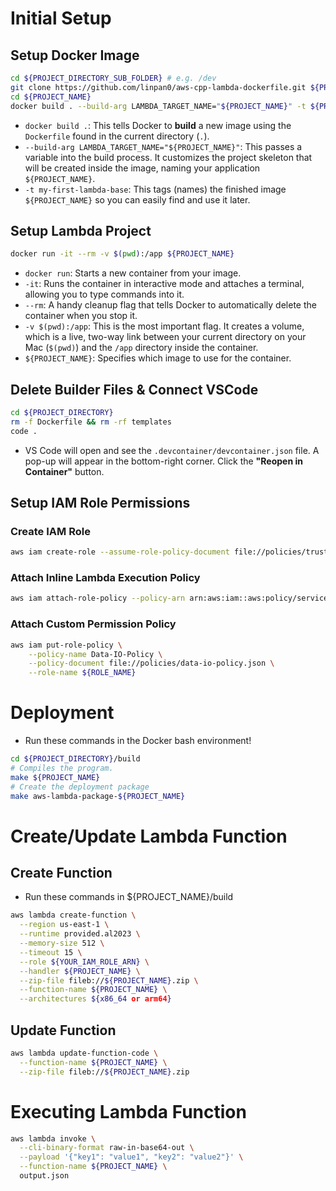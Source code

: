 # Initial Setup

## Setup Docker Image

```bash
cd ${PROJECT_DIRECTORY_SUB_FOLDER} # e.g. /dev
git clone https://github.com/linpan0/aws-cpp-lambda-dockerfile.git ${PROJECT_NAME} && rm -rf ${PROJECT_NAME}/.git
cd ${PROJECT_NAME}
docker build . --build-arg LAMBDA_TARGET_NAME="${PROJECT_NAME}" -t ${PROJECT_NAME}
```

- `docker build .`: This tells Docker to **build** a new image using the `Dockerfile` found in the current directory (`.`).
- `--build-arg LAMBDA_TARGET_NAME="${PROJECT_NAME}"`: This passes a variable into the build process. It customizes the project skeleton that will be created inside the image, naming your application `${PROJECT_NAME}`.
- `-t my-first-lambda-base`: This tags (names) the finished image `${PROJECT_NAME}` so you can easily find and use it later.

## Setup Lambda Project

```bash
docker run -it --rm -v $(pwd):/app ${PROJECT_NAME}
```

- `docker run`: Starts a new container from your image.
- `-it`: Runs the container in interactive mode and attaches a terminal, allowing you to type commands into it.
- `--rm`: A handy cleanup flag that tells Docker to automatically delete the container when you stop it.
- `-v $(pwd):/app`: This is the most important flag. It creates a volume, which is a live, two-way link between your current directory on your Mac (`$(pwd)`) and the `/app` directory inside the container.
- `${PROJECT_NAME}`: Specifies which image to use for the container.

## Delete Builder Files & Connect VSCode

```bash
cd ${PROJECT_DIRECTORY}
rm -f Dockerfile && rm -rf templates
code .
```

- VS Code will open and see the `.devcontainer/devcontainer.json` file. A pop-up will appear in the bottom-right corner. Click the **"Reopen in Container"** button.

## Setup IAM Role Permissions

### Create IAM Role

```bash
aws iam create-role --assume-role-policy-document file://policies/trust-policy.json --role-name ${ROLE_NAME}
```

### Attach Inline Lambda Execution Policy

```bash
aws iam attach-role-policy --policy-arn arn:aws:iam::aws:policy/service-role/AWSLambdaBasicExecutionRole --role-name ${ROLE_NAME}
```

### Attach Custom Permission Policy

```bash
aws iam put-role-policy \
    --policy-name Data-IO-Policy \
    --policy-document file://policies/data-io-policy.json \
    --role-name ${ROLE_NAME}
```

# Deployment

- Run these commands in the Docker bash environment!

```bash
cd ${PROJECT_DIRECTORY}/build
# Compiles the program.
make ${PROJECT_NAME}
# Create the deployment package
make aws-lambda-package-${PROJECT_NAME}
```

# Create/Update Lambda Function

## Create Function

- Run these commands in ${PROJECT_NAME}/build

```bash
aws lambda create-function \
  --region us-east-1 \
  --runtime provided.al2023 \
  --memory-size 512 \
  --timeout 15 \
  --role ${YOUR_IAM_ROLE_ARN} \
  --handler ${PROJECT_NAME} \
  --zip-file fileb://${PROJECT_NAME}.zip \
  --function-name ${PROJECT_NAME} \
  --architectures ${x86_64 or arm64}
```

## Update Function

```bash
aws lambda update-function-code \
  --function-name ${PROJECT_NAME} \
  --zip-file fileb://${PROJECT_NAME}.zip
```

# Executing Lambda Function

```bash
aws lambda invoke \
  --cli-binary-format raw-in-base64-out \
  --payload '{"key1": "value1", "key2": "value2"}' \
  --function-name ${PROJECT_NAME} \
  output.json
```
